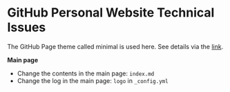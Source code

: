 # GitHub Personal Website Technical Issues

The GitHub Page theme called minimal is used here. See details via the [link](https://github.com/pages-themes/minimal). 

**Main page**
- Change the contents in the main page: `index.md` 
- Change the log in the main page: `logo` in `_config.yml` 
